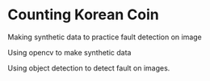# Counting Korean Coin

Making synthetic data to practice fault detection on image

Using opencv to make synthetic data

Using object detection to detect fault on images.
